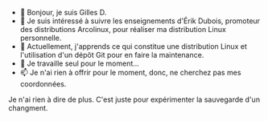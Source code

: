 - 👋 Bonjour, je suis Gilles D.
- 👀 Je suis intéressé à suivre les enseignements d'Érik Dubois, promoteur des distributions Arcolinux, pour réaliser ma distribution Linux personnelle.
- 🌱 Actuellement, j'apprends ce qui constitue une distribution Linux et l'utilisation d'un dépôt Git pour en faire la maintenance.
- 💞️ Je travaille seul pour le moment...
- 📫 Je n'ai rien à offrir pour le moment, donc, ne cherchez pas mes coordonnées.

Je n'ai rien à dire de plus. C'est juste pour expérimenter la sauvegarde d'un changment.

<!---
gdubegh/gdubegh is a ✨ special ✨ repository because its `README.md` (this file) appears on your GitHub profile.
You can click the Preview link to take a look at your changes.
--->
